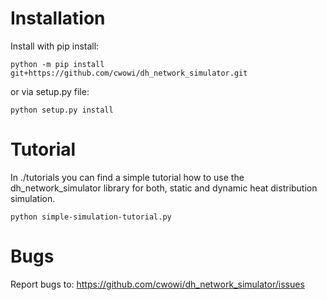 # Installation 
Install with pip install: 
```
python -m pip install git+https://github.com/cwowi/dh_network_simulator.git
```

or via setup.py file: 
```
python setup.py install
```
# Tutorial
In ./tutorials you can find a simple tutorial how to use the dh_network_simulator library for both, static and dynamic heat distribution simulation.
```
python simple-simulation-tutorial.py
```

# Bugs 
Report bugs to: https://github.com/cwowi/dh_network_simulator/issues
